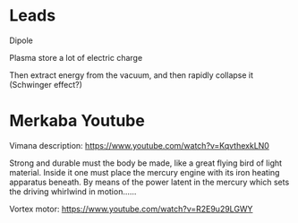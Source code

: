 # Leads

Dipole

Plasma store a lot of electric charge

Then extract energy from the vacuum, and then rapidly collapse it (Schwinger effect?)

# Merkaba Youtube

Vimana description: https://www.youtube.com/watch?v=KqvthexkLN0

Strong and durable must the body be made, like a great flying bird of light material. Inside it one must place the mercury engine with its iron heating apparatus beneath. By means of the power latent in the mercury which sets the driving whirlwind in motion......

Vortex motor: https://www.youtube.com/watch?v=R2E9u29LGWY